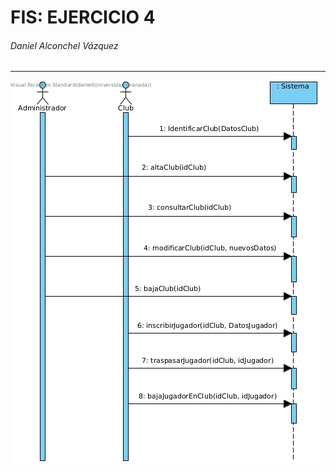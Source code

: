 # FIS: EJERCICIO 4

###### Daniel Alconchel Vázquez

---

<img title="" src="./.sources/Ejercicio4.jpg" alt="Ejercicio4.jpg" data-align="center">


